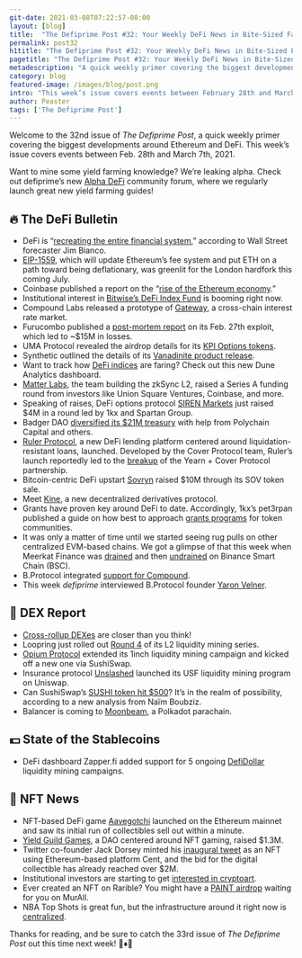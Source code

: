 ```yaml
---
git-date: 2021-03-08T07:22:57-08:00
layout: [blog]
title:  "The Defiprime Post #32: Your Weekly DeFi News in Bite-Sized Fashion"
permalink: post32
h1title: "The Defiprime Post #32: Your Weekly DeFi News in Bite-Sized Fashion"
pagetitle: "The Defiprime Post #32: Your Weekly DeFi News in Bite-Sized Fashion"
metadescription: "A quick weekly primer covering the biggest developments around Ethereum and DeFi. This week’s issue covers events between February 28th and March 7th, 2021"
category: blog
featured-image: /images/blog/post.png
intro: "This week’s issue covers events between February 28th and March 7th, 2021"
author: Peaster
tags: ['The Defiprime Post']
---
```

Welcome to the 32nd issue of _The Defiprime Post_, a quick weekly primer covering the biggest developments around Ethereum and DeFi. This week’s issue covers events between Feb. 28th and March 7th, 2021.

Want to mine some yield farming knowledge? We’re leaking alpha. Check out defiprime’s new [Alpha DeFi](https://alpha.defiprime.com/c/yield-farming/6) community forum, where we regularly launch great new yield farming guides!


## 🔥 The DeFi Bulletin

*   DeFi is “[recreating the entire financial system](https://www.coindesk.com/wall-street-veteran-jim-bianco-says-defi-is-recreating-the-financial-system),” according to Wall Street forecaster Jim Bianco.
*   [EIP-1559](https://www.coindesk.com/ethereum-improvement-proposal-1559-london-hard-fork), which will update Ethereum’s fee system and put ETH on a path toward being deflationary, was greenlit for the London hardfork this coming July.
*   Coinbase published a report on the “[rise of the Ethereum economy](https://www.coinbase.com/learn/market-updates/deep-dive-ethereum-economy).”
*   Institutional interest in [Bitwise’s DeFi Index Fund](https://www.coindesk.com/bitwise-defi-index-fund-sec-filing-growth?amp=1&__twitter_impression=true&s=09) is booming right now.
*   Compound Labs released a prototype of [Gateway](https://medium.com/compound-finance/gateway-623f6f48d2b6), a cross-chain interest rate market.
*   Furucombo published a [post-mortem report](https://medium.com/furucombo/furucombo-post-mortem-march-2021-ad19afd415e) on its Feb. 27th exploit, which led to ~$15M in losses. 
*   UMA Protocol revealed the airdrop details for its [KPI Options tokens](https://medium.com/uma-project/uma-airdrop-recipient-addresses-a9ba41dfadc2).
*   Synthetic outlined the details of its [Vanadinite product release](https://blog.synthetix.io/vanadinite-product-release/amp/?__twitter_impression=true&s=09). 
*   Want to track how [DeFi indices](https://duneanalytics.com/0xBoxer/indices-products) are faring? Check out this new Dune Analytics dashboard.
*   [Matter Labs](https://medium.com/matter-labs/leading-defi-projects-and-exchanges-invest-to-bring-solidity-to-zksync-9a3df978f824), the team building the zkSync L2, raised a Series A funding round from investors like Union Square Ventures, Coinbase, and more. 
*   Speaking of raises, DeFi options protocol [SIREN Markets](https://sirenmarkets.medium.com/1kx-and-spartan-group-co-lead-4mm-round-for-defi-options-protocol-siren-markets-ebd58b729c4c) just raised $4M in a round led by 1kx and Spartan Group. 
*   Badger DAO [diversified its $21M treasury](https://badgerdao.medium.com/badger-completes-21-million-dao-treasury-diversification-with-partners-0xb1-polychain-capital-e5fe20182b2e) with help from Polychain Capital and others. 
*   [Ruler Protocol](https://rulerprotocol.medium.com/ruler-protocol-launch-announcement-cc75385ad134), a new DeFi lending platform centered around liquidation-resistant loans, launched. Developed by the Cover Protocol team, Ruler’s launch reportedly led to the [breakup](https://twitter.com/iearnfinance/status/1367796331507552258) of the Yearn + Cover Protocol partnership. 
*   Bitcoin-centric DeFi upstart [Sovryn](https://www.theblockcrypto.com/linked/96931/bitcoin-based-defi-protocol-sovryn-raises-10-million-token-sale) raised $10M through its SOV token sale. 
*   Meet [Kine](https://defited.medium.com/my-centralized-experience-dapper-3d3e3a99cbd7), a new decentralized derivatives protocol.
*   Grants have proven key around DeFi to date. Accordingly, 1kx’s pet3rpan published a guide on how best to approach [grants programs](https://medium.com/1kxnetwork/guide-on-launching-grant-programs-for-token-network-communities-12a2259297bb) for token communities. 
*   It was only a matter of time until we started seeing rug pulls on other centralized EVM-based chains. We got a glimpse of that this week when Meerkat Finance was [drained](https://www.theblockcrypto.com/linked/97082/rug-pull-defi-meerkat-31-million) and then [undrained](https://twitter.com/JoeyWong_t3ch/status/1368152320576430082) on Binance Smart Chain (BSC). 
*   B.Protocol integrated [support for Compound](https://medium.com/b-protocol/b-protocol-compound-integration-is-live-fe026ba7b301).
*   This week _defiprime_ interviewed B.Protocol founder [Yaron Velner](https://defiprime.com/bprotocol).


## 💱 DEX Report

*   [Cross-rollup DEXes](https://ethresear.ch/t/cross-rollup-dex-with-smart-contracts-only-on-the-destination-side/8778) are closer than you think!
*   Loopring just rolled out [Round 4](https://medium.com/loopring-protocol/loopring-l2-liquidity-mining-round-4-40661e9f88d7) of its L2 liquidity mining series.
*   [Opium Protocol](https://medium.com/opium-network/new-liquidity-mining-on-opium-protocol-2747a4967d80) extended its 1inch liquidity mining campaign and kicked off a new one via SushiSwap. 
*   Insurance protocol [Unslashed](https://medium.com/unslashed/usf-token-launch-and-lp-mining-on-uniswap-fbd52c372062) launched its USF liquidity mining program on Uniswap.
*   Can SushiSwap’s [SUSHI token hit $500](https://medium.com/@BrutalTrade_Naim_Boubziz/sushi-on-the-way-to-500-385465649662)? It’s in the realm of possibility, according to a new analysis from Naïm Boubziz.
*   Balancer is coming to [Moonbeam](https://moonbeam.network/blog/balancers-programmable-liquidity-moonbeam/), a Polkadot parachain.


## 💵 State of the Stablecoins

*   DeFi dashboard Zapper.fi added support for 5 ongoing [DefiDollar](https://twitter.com/defidollar/status/1367758286636818435) liquidity mining campaigns.


## 💎 NFT News

*   NFT-based DeFi game [Aavegotchi](https://cointelegraph.com/news/aavegotchis-sell-out-in-under-one-minute-as-nft-euphoria-continues) launched on the Ethereum mainnet and saw its initial run of collectibles sell out within a minute. 
*   [Yield Guild Games](https://www.coindesk.com/yield-guild-games-dao-funding-round-delphi-scalar?s=09), a DAO centered around NFT gaming, raised $1.3M. 
*   Twitter co-founder Jack Dorsey minted his [inaugural tweet](https://www.coindesk.com/twitter-ceo-jack-dorsey-is-offering-to-sell-the-first-ever-tweet) as an NFT using Ethereum-based platform Cent, and the bid for the digital collectible has already reached over $2M. 
*   Institutional investors are starting to get [interested in cryptoart](https://www.longhash.com/en/news/3441?f=r).
*   Ever created an NFT on Rarible? You might have a [PAINT airdrop](https://murall.art/home) waiting for you on MurAll.
*   NBA Top Shots is great fun, but the infrastructure around it right now is [centralized](https://defited.medium.com/my-centralized-experience-dapper-3d3e3a99cbd7). 


Thanks for reading, and be sure to catch the 33rd issue of _The Defiprime Post_ out this time next week! 👋♦️👋